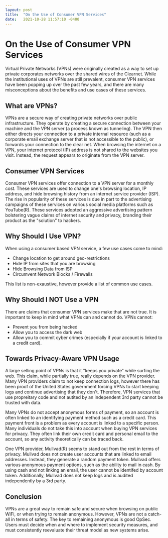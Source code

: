 ```yaml
---
layout: post
title:  "On the Use of Consumer VPN Services"
date:   2021-10-28 11:57:10 -0400
---
```

# On the Use of Consumer VPN Services
Virtual Private Networks (VPNs) were originally created as a way to set up private corporates networks over the shared wires of the Clearnet.   While the institutional uses of VPNs are still prevalent, consumer VPN services have been popping up over the past few years, and there are many misconceptions about the benefits and use cases of these services.   
## What are VPNs?
VPNs are a secure way of creating private networks over public infrastructure.  They operate by creating a secure connection between your machine and the VPN server (a process known as tunneling).  The VPN then either directs your connection to a private internal resource (such as a corporate email exchange server that is not accessible to the public), or forwards your connection to the clear net.  When browsing the internet on a VPN, your internet protocol (IP) address is not shared to the websites you visit.  Instead, the request appears to originate from the VPN server.
## Consumer VPN Services

Consumer VPN services offer connection to a VPN server for a monthly cost.  These services are used to change one's browsing location, IP address, and hide browsing history from an internet service provider (ISP). The rise in popularity of these services is due in part to the advertising campaigns of these services on various social media platforms such as YouTube(R).  These services adopted an aggressive advertising pattern bolstering vague claims of internet security and privacy, branding their product as the "solution" to hackers.

## Why Should I Use VPN?
When using a consumer based VPN service, a few use cases come to mind:

- Change location to get around geo-restrictions
- Hide IP from sites that you are browsing
- Hide Browsing Data from ISP
- Circumvent Network Blocks / Firewalls

This list is non-exaustive, however provide a list of common use cases.   

## Why Should I NOT Use a VPN
There are claims that consumer VPN services make that are not true.  It is important to keep in mind what VPNs can and cannot do.  VPNs cannot:
- Prevent you from being hacked
- Allow you to access the dark web
- Allow you to commit cyber crimes (especially if your account is linked to a credit card).

## Towards Privacy-Aware VPN Usage
A large selling point of VPNs is that it "keeps you private" while surfing the web.  This claim, while partially true, really depends on the VPN provider.  Many VPN providers claim to not keep connection logs, however there has been proof of the United States government forcing VPNs to start keeping logs and continue advertising that they don't.  Therefore, VPN services that use propreitary code and not autited by an independent 3rd party cannot be trusted with data.

Many VPNs do not accept anonymous forms of payment, so an account is often linked to an identifying payment method such as a credit card.  This payment front is a problem as every account is linked to a specific person.  Many individuals do not take this into account when buying VPN services for privacy.  They often link their own credit card and personal email to the account, so any activity theoretically can be traced back.

One VPN provider, Mullvad(R) seems to stand out from the rest in terms of privacy.  Mullvad does not create user accounts that are linked to email addresses.  Instead, they generate a random payment token.  Mullvad offers various anonymous payment options, such as the ability to mail in cash.  By using cash and not linking an email, the user cannot be identifed by account token.  Additionally, Mullvad does not keep logs and is audited independently by a 3rd party.  

## Conclusion
VPNs are a great way to remain safe and secure when browsing on public WiFi, or when trying to remain anonymous.  However, VPNs are not a catch-all in terms of safety.  The key to remaining anonymous is good OpSec.  Users must decide when and where to implement security measures, and must consistently reevaluate their threat model as new systems arise. 